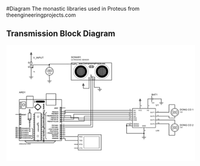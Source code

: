 #Diagram
The monastic libraries used in Proteus from theengineeringprojects.com
## Transmission Block Diagram
![vehice](img/img.png)
